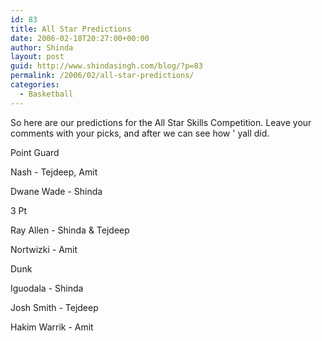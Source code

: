 ```yaml
---
id: 83
title: All Star Predictions
date: 2006-02-18T20:27:00+00:00
author: Shinda
layout: post
guid: http://www.shindasingh.com/blog/?p=83
permalink: /2006/02/all-star-predictions/
categories:
  - Basketball
---
```

So here are our predictions for the All Star Skills Competition. Leave your comments with your picks, and after we can see how ' yall did.

Point Guard
  
Nash - Tejdeep, Amit
  
Dwane Wade - Shinda

3 Pt
  
Ray Allen - Shinda & Tejdeep
  
Nortwizki - Amit

Dunk
  
Iguodala - Shinda
  
Josh Smith - Tejdeep
  
Hakim Warrik - Amit